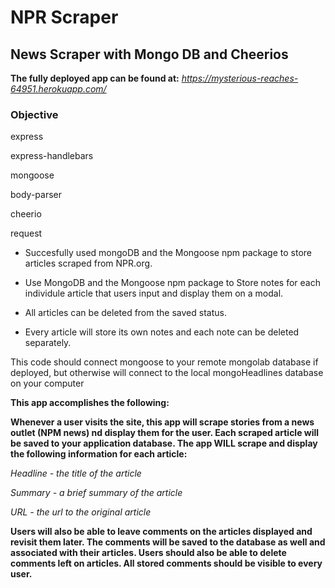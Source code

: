 # NPR Scraper
## News Scraper with Mongo DB and Cheerios 

**The fully deployed app can be found at:**
_https://mysterious-reaches-64951.herokuapp.com/_

### Objective

express

express-handlebars 

mongoose

body-parser

cheerio

request
 

+ Succesfully used mongoDB and the Mongoose npm package to store articles scraped from NPR.org.

+ Use MongoDB and the Mongoose npm package to Store notes for each individule article that users input and display them on a modal.

+ All articles can be deleted from the saved status.

+ Every article will store its own notes and each note can be deleted separately. 

This code should connect mongoose to your remote mongolab database if deployed, but otherwise will connect to the local mongoHeadlines database on your computer

**This app accomplishes the following:**

**Whenever a user visits the site, this app will scrape stories from a news outlet (NPM news) nd display them for the user. Each scraped article will be saved to your application database. The app WILL scrape and display the following information for each article:**

_Headline - the title of the article_

_Summary - a brief summary of the article_

_URL - the url to the original article_

**Users will also be able to leave comments on the articles displayed and revisit them later. The comments will be saved to the database as well and associated with their articles. Users should also be able to delete comments left on articles. All stored comments should be visible to every user.**



